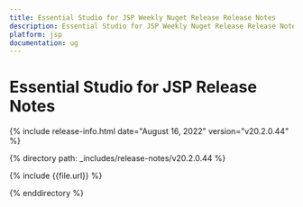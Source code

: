 ```yaml
---
title: Essential Studio for JSP Weekly Nuget Release Release Notes  
description: Essential Studio for JSP Weekly Nuget Release Release Notes  
platform: jsp
documentation: ug
---
```


# Essential Studio for JSP  Release Notes  

{% include release-info.html date="August 16, 2022"  version="v20.2.0.44" %} 

{% directory path: _includes/release-notes/v20.2.0.44 %}

{% include {{file.url}} %}

{% enddirectory %}